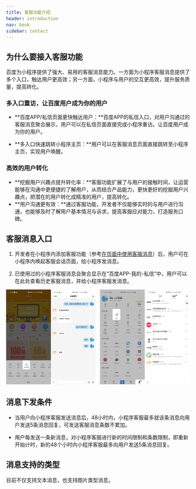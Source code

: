 ```yaml
---
title: 客服功能介绍
header: introduction
nav: book
sidebar: contact
---
```


## 为什么要接入客服功能

百度为小程序提供了强大、易用的客服消息能力。一方面为小程序客服消息提供了多个入口，触达用户更高效；另一方面，小程序与用户的交互更高效，提升服务质量，提高转化。

### 多入口重访，让百度用户成为你的用户 

- **百度APP/私信页面更快触达用户：**百度APP的私信入口，对用户沟通过的客服消息聚合展示，用户可以在私信页面直接完成小程序重访。让百度用户成为你的用户。
  
- **多入口快速跳转小程序主页：**用户可以在客服消息页面直接跳转至小程序主页，实现用户唤醒。

### 高效的用户转化

 - **挖掘用户兴趣点提升转化率：**客服功能扩展了与用户的接触时间，让运营能够在沟通中更便捷的了解用户，从而结合产品能力，更快更好的挖掘用户兴趣点，把潜在的用户转化成精准的用户，提高转化。
 - **用户沟通更有效：**通过客服功能，开发者不仅能够实时的与用户进行沟通，也能够及时了解用户基本情况与诉求，提高客服应对能力，打造服务口碑。
 
## 客服消息入口

 1.	开发者在小程序内添加客服功能（参考[在页面中使用客服消息](http://smartprogram.baidu.com/docs/develop/serverapi/contact_api_page/)）后，用户可在小程序内唤起客服会话页面，给小程序发消息。

 2.	已使用过的小程序客服消息会聚合显示在“百度APP-我的-私信”中，用户可以在此处查看历史客服消息，并给小程序客服发消息。

![图片](../../img/introduction/contact/1.png)

## 消息下发条件

 - 当用户向小程序客服发送消息后，48小时内，小程序客服最多就该条消息向用户发送5条消息回复，可发送客服消息条数不累加。

 - 用户每发送一条新消息，对小程序客服进行新的时间限制和条数限制，即重新开始计时，新的48个小时内小程序客服最多向用户发送5条消息回复。

## 消息支持的类型

目前不仅支持文本消息，也支持图片类型消息。
